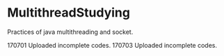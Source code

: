 # MultithreadStudying
Practices of java multithreading and socket.

170701 Uploaded incomplete codes.
170703 Uploaded incomplete codes.
